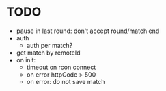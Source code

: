 # TODO

- pause in last round: don't accept round/match end
- auth
    - auth per match?
- get match by remoteId
- on init:
    - timeout on rcon connect
    - on error httpCode > 500
    - on error: do not save match

